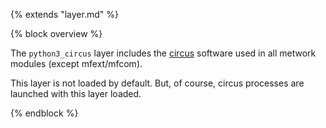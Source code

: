 {% extends "layer.md" %}

{% block overview %}

The `python3_circus` layer includes the [circus](https://circus.readthedocs.org/) software
used in all metwork modules (except mfext/mfcom).

This layer is not loaded by default. But, of course, circus processes are launched with
this layer loaded.

{% endblock %}
